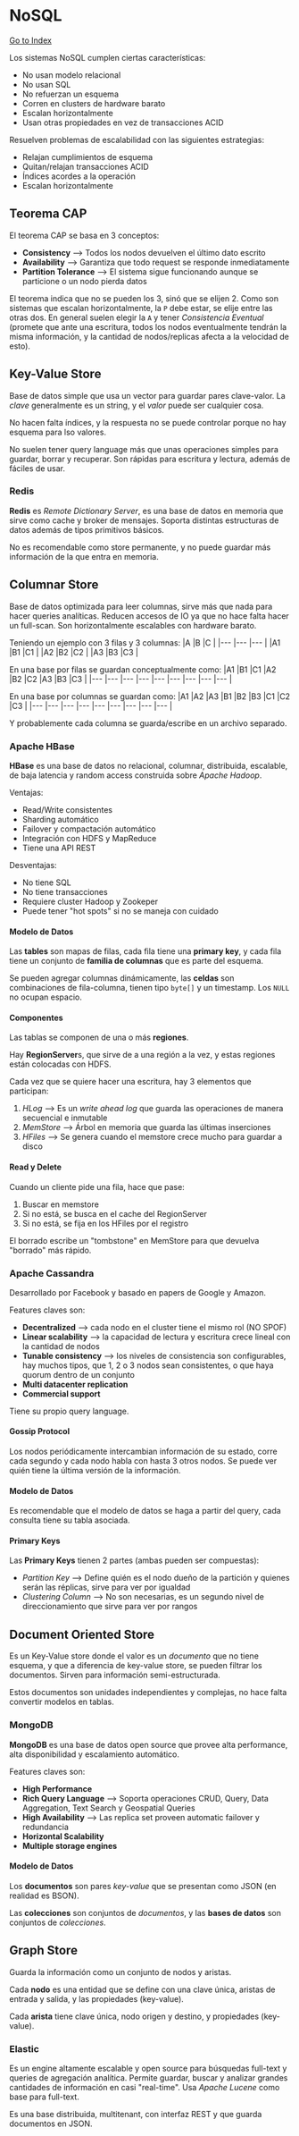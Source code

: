 # NoSQL
[Go to Index](resumen.md)

Los sistemas NoSQL cumplen ciertas características:
- No usan modelo relacional
- No usan SQL
- No refuerzan un esquema
- Corren en clusters de hardware barato
- Escalan horizontalmente
- Usan otras propiedades en vez de transacciones ACID

Resuelven problemas de escalabilidad con las siguientes estrategias:
- Relajan cumplimientos de esquema
- Quitan/relajan transacciones ACID
- Índices acordes a la operación
- Escalan horizontalmente

## Teorema CAP

El teorema CAP se basa en 3 conceptos:
- **Consistency** --> Todos los nodos devuelven el último dato escrito
- **Availability** --> Garantiza que todo request se responde inmediatamente
- **Partition Tolerance** --> El sistema sigue funcionando aunque se particione o un nodo pierda datos

El teorema indica que no se pueden los 3, sinó que se elijen 2. Como son sistemas que escalan horizontalmente, la `P` debe estar, se elije entre las otras dos. En general suelen elegir la `A` y tener *Consistencia Eventual* (promete que ante una escritura, todos los nodos eventualmente tendrán la misma información, y la cantidad de nodos/replicas afecta a la velocidad de esto).

## Key-Value Store

Base de datos simple que usa un vector para guardar pares clave-valor. La *clave* generalmente es un string, y el *valor* puede ser cualquier cosa.

No hacen falta índices, y la respuesta no se puede controlar porque no hay esquema para lso valores.

No suelen tener query language más que unas operaciones simples para guardar, borrar y recuperar. Son rápidas para escritura y lectura, además de fáciles de usar.

### Redis

**Redis** es *Remote Dictionary Server*, es una base de datos en memoria que sirve como cache y broker de mensajes. Soporta distintas estructuras de datos además de tipos primitivos básicos. 

No es recomendable como store permanente, y no puede guardar más información de la que entra en memoria.

## Columnar Store

Base de datos optimizada para leer columnas, sirve más que nada para hacer queries analíticas. Reducen accesos de IO ya que no hace falta hacer un full-scan. Son horizontalmente escalables con hardware barato.

Teniendo un ejemplo con 3 filas y 3 columnas:
|A   	|B   	|C   	|
|---	|---	|---	|
|A1   	|B1   	|C1   	|
|A2   	|B2  	|C2   	|
|A3   	|B3  	|C3   	|

En una base por filas se guardan conceptualmente como:
|A1   	|B1   	|C1   	|A2   	|B2   	|C2   	|A3   	|B3   	|C3   	|
|---	|---	|---	|---	|---	|---	|---	|---	|---	|

En una base por columnas se guardan como:
|A1   	|A2   	|A3   	|B1   	|B2   	|B3   	|C1   	|C2   	|C3   	|
|---	|---	|---	|---	|---	|---	|---	|---	|---	|

Y probablemente cada columna se guarda/escribe en un archivo separado.

### Apache HBase

**HBase** es una base de datos no relacional, columnar, distribuida, escalable, de baja latencia y random access construida sobre *Apache Hadoop*.

Ventajas:
- Read/Write consistentes
- Sharding automático
- Failover y compactación automático
- Integración con HDFS y MapReduce
- Tiene una API REST

Desventajas:
- No tiene SQL
- No tiene transacciones
- Requiere cluster Hadoop y Zookeper
- Puede tener "hot spots" si no se maneja con cuidado

#### Modelo de Datos

Las **tables** son mapas de filas, cada fila tiene una **primary key**, y cada fila tiene un conjunto de **familia de columnas** que es parte del esquema.

Se pueden agregar columnas dinámicamente, las **celdas** son combinaciones de fila-columna, tienen tipo `byte[]` y un timestamp. Los `NULL` no ocupan espacio.

#### Componentes

Las tablas se componen de una o más **regiones**.

Hay **RegionServer**s, que sirve de a una región a la vez, y estas regiones están colocadas con HDFS.

Cada vez que se quiere hacer una escritura, hay 3 elementos que participan:
1. *HLog* --> Es un *write ahead log* que guarda las operaciones de manera secuencial e inmutable
2. *MemStore* --> Árbol en memoria que guarda las últimas inserciones
3. *HFiles* --> Se genera cuando el memstore crece mucho para guardar a disco

#### Read y Delete

Cuando un cliente pide una fila, hace que pase:
1. Buscar en memstore
2. Si no está, se busca en el cache del RegionServer
3. Si no está, se fija en los HFiles por el registro

El borrado escribe un "tombstone" en MemStore para que devuelva "borrado" más rápido.

### Apache Cassandra

Desarrollado por Facebook y basado en papers de Google y Amazon.

Features claves son:
- **Decentralized** --> cada nodo en el cluster tiene el mismo rol (NO SPOF)
- **Linear scalability** --> la capacidad de lectura y escritura crece lineal con la cantidad de nodos
- **Tunable consistency** --> los niveles de consistencia son configurables, hay muchos tipos, que 1, 2 o 3 nodos sean consistentes, o que haya quorum dentro de un conjunto
- **Multi datacenter replication**
- **Commercial support**

Tiene su propio query language.

#### Gossip Protocol

Los nodos periódicamente intercambian información de su estado, corre cada segundo y cada nodo habla con hasta 3 otros nodos. Se puede ver quién tiene la última versión de la información.

#### Modelo de Datos

Es recomendable que el modelo de datos se haga a partir del query, cada consulta tiene su tabla asociada.

#### Primary Keys

Las **Primary Keys** tienen 2 partes (ambas pueden ser compuestas):
- *Partition Key* --> Define quién es el nodo dueño de la partición y quienes serán las réplicas, sirve para ver por igualdad
- *Clustering Column* --> No son necesarias, es un segundo nivel de direccionamiento que sirve para ver por rangos

## Document Oriented Store

Es un Key-Value store donde el valor es un *documento* que no tiene esquema, y que a diferencia de key-value store, se pueden filtrar los documentos. Sirven para información semi-estructurada.

Estos documentos son unidades independientes y complejas, no hace falta convertir modelos en tablas.

### MongoDB

**MongoDB** es una base de datos open source que provee alta performance, alta disponibilidad y escalamiento automático.

Features claves son:
- **High Performance**
- **Rich Query Language** --> Soporta operaciones CRUD, Query, Data Aggregation, Text Search y Geospatial Queries
- **High Availability** --> Las replica set proveen automatic failover y redundancia
- **Horizontal Scalability**
- **Multiple storage engines**

#### Modelo de Datos

Los **documentos** son pares *key-value* que se presentan como JSON (en realidad es BSON).

Las **colecciones** son conjuntos de *documentos*, y las **bases de datos** son conjuntos de *colecciones*.

## Graph Store

Guarda la información como un conjunto de nodos y aristas. 

Cada **nodo** es una entidad que se define con una clave única, aristas de entrada y salida, y las propiedades (key-value).

Cada **arista** tiene clave única, nodo origen y destino, y propiedades (key-value).

### Elastic

Es un engine altamente escalable y open source para búsquedas full-text y queries de agregación analítica. Permite guardar, buscar y analizar grandes cantidades de información en casi "real-time". Usa *Apache Lucene* como base para full-text.

Es una base distribuida, multitenant, con interfaz REST y que guarda documentos en JSON.
